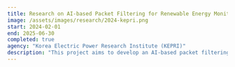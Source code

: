 ```yaml
---
title: Research on AI-based Packet Filtering for Renewable Energy Monitoring System
image: /assets/images/research/2024-kepri.png
start: 2024-02-01
end: 2025-06-30
completed: true
agency: "Korea Electric Power Research Institute (KEPRI)"
description: "This project aims to develop an AI-based packet filtering model that detects malicous behavior from renewable energy networks, relying on unsupervised learning. We developed a framework that automatically generates an autoencoder used to detect malicious attacks."
---
```

